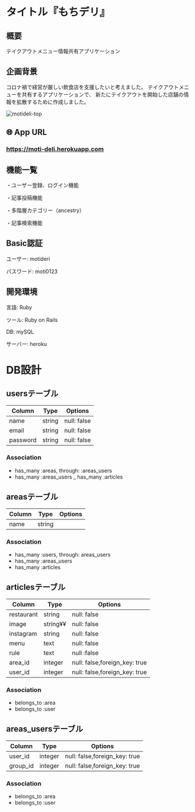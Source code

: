 # タイトル『もちデリ』

## 概要
テイクアウトメニュー情報共有アプリケーション

## 企画背景
コロナ禍で経営が厳しい飲食店を支援したいと考えました。
テイクアウトメニューを共有するアプリケーションで、
新たにテイクアウトを開始した店舗の情報を拡散するために作成しました。


![motideli-top](https://user-images.githubusercontent.com/67889926/91436460-210c7800-e8a3-11ea-97e8-fd90cffebeb1.jpg)

## 🌐 App URL

### **https://moti-deli.herokuapp.com**

## 機能一覧
<p>・ユーザー登録、ログイン機能</p>
<p>・記事投稿機能</p>
<p>・多階層カテゴリー（ancestry）</p>
<p>・記事検索機能</p>

## Basic認証
<p>ユーザー: motideri</p>
<p>パスワード: moti0123</p>

## 開発環境
<p>言語: Ruby</p>
<p>ツール: Ruby on Rails</p>
<p>DB: mySQL</p>
<p>サーバー: heroku</p>


# DB設計
## usersテーブル
|Column|Type|Options|
|------|----|-------|
|name|string|null: false|
|email|string|null: false|
|password|string|null: false|
### Association
- has_many :areas, through: :areas_users
- has_many :areas_users
_ has_many :articles

## areasテーブル
|Column|Type|Options|
|------|----|-------|
|name|string||
### Association
- has_many :users, through: areas_users
- has_many :areas_users
- has_many :articles

## articlesテーブル
|Column|Type|Options|
|------|----|-------|
|restaurant|string|null: false|
|image|string¥¥|null: false|
|instagram|string|null: false|
|menu|text|null: false|
|rule|text|null :false|
|area_id|integer|null: false,foreign_key: true|
|user_id|integer|null: false,foreign_key: true|
### Association
- belongs_to :area
- belongs_to :user

## areas_usersテーブル
|Column|Type|Options|
|------|----|-------|
|user_id|integer|null: false,foreign_key: true|
|group_id|integer|null: false,foreign_key: true|
### Association
- belongs_to :area
- belongs_to :user